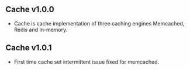 ## Cache v1.0.0
- Cache is cache implementation of three caching engines Memcached, Redis and In-memory.

## Cache v1.0.1
- First time cache set intermittent issue fixed for memcached.
